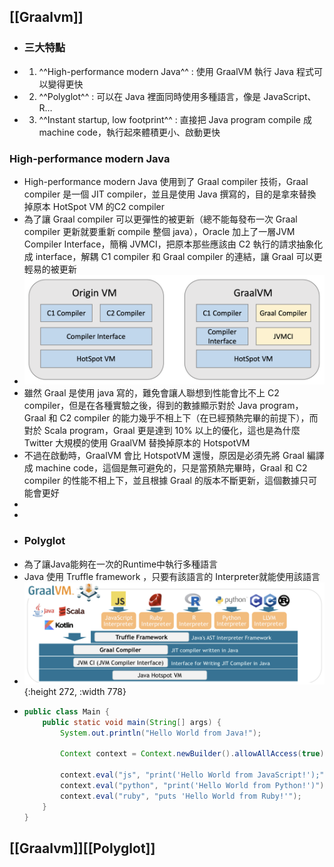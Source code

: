 ## [[Graalvm]]
- ### 三大特點
- 1. ^^High-performance modern Java^^ : 使用 GraalVM 執行 Java 程式可以變得更快
- 2. ^^Polyglot^^ : 可以在 Java 裡面同時使用多種語言，像是 JavaScript、R…
- 3. ^^Instant startup, low footprint^^ : 直接把 Java program compile 成 machine code，執行起來體積更小、啟動更快
### High-performance modern Java
- High-performance modern Java 使用到了 Graal compiler 技術，Graal compiler 是一個 JIT compiler，並且是使用 Java 撰寫的，目的是拿來替換掉原本 HotSpot VM 的C2 compiler
- 為了讓 Graal compiler 可以更彈性的被更新（總不能每發布一次 Graal compiler 更新就要重新 compile 整個 java），Oracle 加上了一層JVM Compiler Interface，簡稱 JVMCI，把原本那些應該由 C2 執行的請求抽象化成 interface，解耦 C1 compiler 和 Graal compiler 的連結，讓 Graal 可以更輕易的被更新
- ![graalvm_graal.png](../assets/graalvm_graal_1678347654646_0.png)
- 雖然 Graal 是使用 java 寫的，難免會讓人聯想到性能會比不上 C2 compiler，但是在各種實驗之後，得到的數據顯示對於 Java program，Graal 和 C2 compiler 的能力幾乎不相上下（在已經預熱完畢的前提下），而對於 Scala program，Graal 更是達到 10% 以上的優化，這也是為什麼 Twitter 大規模的使用 GraalVM 替換掉原本的 HotspotVM
- 不過在啟動時，GraalVM 會比 HotspotVM 還慢，原因是必須先將 Graal 編譯成 machine code，這個是無可避免的，只是當預熱完畢時，Graal 和 C2 compiler 的性能不相上下，並且根據 Graal 的版本不斷更新，這個數據只可能會更好
-
-
- ### Polyglot
- 為了讓Java能夠在一次的Runtime中執行多種語言
- Java 使用 Truffle framework ，只要有該語言的 Interpreter就能使用該語言
- ![graalvm_truffle.png](../assets/graalvm_truffle_1678346468276_0.png){:height 272, :width 778}
- ```java
  public class Main {
      public static void main(String[] args) {
          System.out.println("Hello World from Java!");
  
          Context context = Context.newBuilder().allowAllAccess(true).build();
  
          context.eval("js", "print('Hello World from JavaScript!');");
          context.eval("python", "print('Hello World from Python!')");
          context.eval("ruby", "puts 'Hello World from Ruby!'");
      }
  }
  ```
## [[Graalvm]][[Polyglot]]